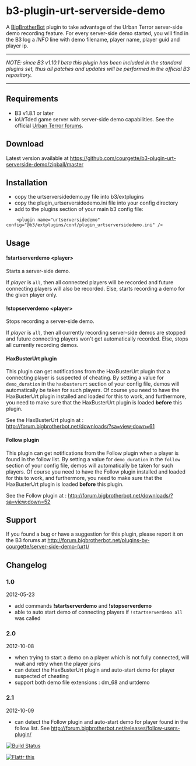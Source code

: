 b3-plugin-urt-serverside-demo
=============================

A [BigBrotherBot][B3] plugin to take advantage of the Urban Terror server-side demo recording feature.
For every server-side demo started, you will find in the B3 log a _INFO_ line with demo filename, player name, player guid and player ip.

******
*NOTE: since B3 v1.10.1 beta this plugin has been included in the standard plugins set, thus all patches and updates will be performed in the official B3 repository.*
******

Requirements
------------

* B3 v1.8.1 or later
* ioUrTded game server with server-side demo capabilities. See the official [Urban Terror forums][1].


Download
--------

Latest version available at https://github.com/courgette/b3-plugin-urt-serverside-demo/zipball/master


Installation
------------

* copy the urtserversidedemo.py file into b3/extplugins
* copy the plugin_urtserversidedemo.ini file into your config directory
* add to the plugins section of your main b3 config file:
```
    <plugin name="urtserversidedemo" config="@b3/extplugins/conf/plugin_urtserversidedemo.ini" />
```

Usage
-----

#### !startserverdemo \<player\>

Starts a server-side demo.

If _player_ is `all`, then all connected players will be recorded and future connecting players will also be recorded.
Else, starts recording a demo for the given player only.



#### !stopserverdemo \<player\>

Stops recording a server-side demo.

If _player_ is `all`, then all currently recording server-side demos are stopped and future connecting players won't get automatically recorded.
Else, stops all currently recording demos.


#### HaxBusterUrt plugin

This plugin can get notifications from the HaxBusterUrt plugin that a connecting player is suspected of cheating. By
setting a value for `demo_duration` in the `haxbusterurt` section of your config file, demos will automatically be taken for
such players.
Of course you need to have the HaxBusterUrt plugin installed and loaded for this to work, and furthermore, you need to
make sure that the HaxBusterUrt plugin is loaded **before** this plugin.

See the HaxBusterUrt plugin at : http://forum.bigbrotherbot.net/downloads/?sa=view;down=61


#### Follow plugin

This plugin can get notifications from the Follow plugin when a player is found in the follow list. By
setting a value for `demo_duration` in the `follow` section of your config file, demos will automatically be taken for
such players.
Of course you need to have the Follow plugin installed and loaded for this to work, and furthermore, you need to
make sure that the HaxBusterUrt plugin is loaded **before** this plugin.

See the Follow plugin at : http://forum.bigbrotherbot.net/downloads/?sa=view;down=52


Support
-------

If you found a bug or have a suggestion for this plugin, please report it on the B3 forums at http://forum.bigbrotherbot.net/plugins-by-courgette/server-side-demo-(urt)/



Changelog
---------

### 1.0
2012-05-23
* add commands __!startserverdemo__ and __!stopserverdemo__
* able to auto start demo of connecting players if `!startserverdemo all` was called

### 2.0
2012-10-08
* when trying to start a demo on a player which is not fully connected, will wait and retry when the player joins
* can detect the HaxBusterUrt plugin and auto-start demo for player suspected of cheating
* support both demo file extensions : dm_68 and urtdemo

### 2.1
2012-10-09
* can detect the Follow plugin and auto-start demo for player found in the follow list. See http://forum.bigbrotherbot.net/releases/follow-users-plugin/


[B3]: http://www.bigbrotherbot.net/ "BigBrotherBot (B3)"
[1]: http://www.urbanterror.info/forums/topic/28657-server-side-demo-recording/ "Urban Terror forums"


[![Build Status](https://secure.travis-ci.org/courgette/b3-plugin-urt-serverside-demo.png?branch=master)](http://travis-ci.org/courgette/b3-plugin-urt-serverside-demo)

[![Flattr this](http://api.flattr.com/button/flattr-badge-large.png "Flattr this")](https://flattr.com/submit/auto?user_id=tomdesinto&url=https://github.com/courgette/b3-plugin-urt-serverside-demo&title=b3-plugin-urt-serverside-demo&language=en&tags=github,BigBrotherBot&category=software)
